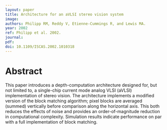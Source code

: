 ```yaml
---
layout: paper
title: Architecture for an aVLSI stereo vision system
image:
authors: Philipp RM, Reddy V, Etienne-Cummings R, and Lewis MA.
year: 2002
ref: Philipp et al. 2002.
journal:
pdf:
doi: 10.1109/ISCAS.2002.1010318
---
```


# Abstract
This paper introduces a depth-computation architecture designed for, but not limited to, a single-chip current mode analog VLSI (aVLSI) implementation of stereo vision. The architecture implements a modified version of the block matching algorithm; pixel blocks are averaged (summed) vertically before comparison along the horizontal axis. This both reduces the effects of noise and provides an order-of-magnitude reduction in computational complexity. Simulation results indicate performance on par with a full implementation of block matching.
